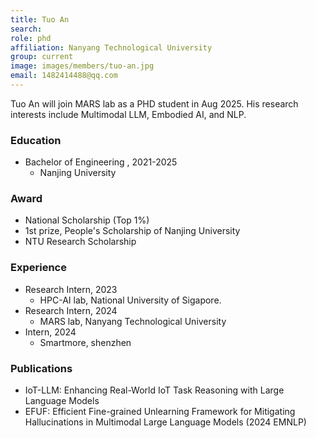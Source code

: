 ```yaml
---
title: Tuo An 
search:
role: phd
affiliation: Nanyang Technological University
group: current
image: images/members/tuo-an.jpg
email: 1482414488@qq.com
---
```


Tuo An will join MARS lab as a PHD student in Aug 2025. His research interests include Multimodal LLM, Embodied AI, and NLP.

### Education
- Bachelor of Engineering , 2021-2025
  - Nanjing University

### Award

- National Scholarship (Top 1%)
- 1st prize, People's Scholarship of Nanjing University
- NTU Research Scholarship

### Experience
- Research Intern, 2023
  - HPC-AI lab, National University of Sigapore.
- Research Intern, 2024
  - MARS lab, Nanyang Technological University
- Intern, 2024
  - Smartmore, shenzhen

### Publications

- IoT-LLM: Enhancing Real-World IoT Task Reasoning with Large Language Models
- EFUF: Efficient Fine-grained Unlearning Framework for Mitigating Hallucinations in Multimodal Large Language Models (2024 EMNLP)
